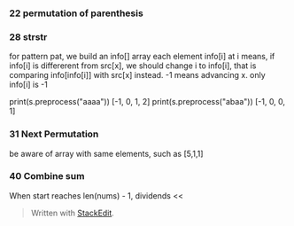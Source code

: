 
### 22 permutation of parenthesis

### 28 strstr
for pattern pat, we build an info[] array
each element info[i] at i means, if info[i] is differerent from src[x], we should change i to info[i], that is comparing info[info[i]] with src[x] instead. -1 means advancing x. only info[i] is -1

print(s.preprocess("aaaa"))
[-1, 0, 1, 2] 
print(s.preprocess("abaa"))
[-1, 0, 0, 1] 

### 31 Next Permutation
be aware of array with same elements, such as
[5,1,1]

### 40 Combine sum
When start reaches len(nums) - 1, dividends <<
> Written with [StackEdit](https://stackedit.io/).
<!--stackedit_data:
eyJoaXN0b3J5IjpbNjE5ODg0NDYxLDQ1NzU0NTQ0OCwtMTc4ND
M1NjU4MCw4NDM2NTE4MDRdfQ==
-->